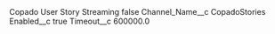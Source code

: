 <?xml version="1.0" encoding="UTF-8"?>
<CustomMetadata xmlns="http://soap.sforce.com/2006/04/metadata" xmlns:xsi="http://www.w3.org/2001/XMLSchema-instance" xmlns:xsd="http://www.w3.org/2001/XMLSchema">
    <label>Copado User Story Streaming</label>
    <protected>false</protected>
    <values>
        <field>Channel_Name__c</field>
        <value xsi:type="xsd:string">CopadoStories</value>
    </values>
    <values>
        <field>Enabled__c</field>
        <value xsi:type="xsd:boolean">true</value>
    </values>
    <values>
        <field>Timeout__c</field>
        <value xsi:type="xsd:double">600000.0</value>
    </values>
</CustomMetadata>
